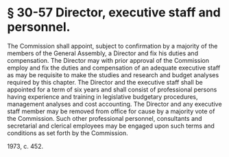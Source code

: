 # § 30-57 Director, executive staff and personnel.

<p>The Commission shall appoint, subject to confirmation by a majority of the members of the General Assembly, a Director and fix his duties and compensation. The Director may with prior approval of the Commission employ and fix the duties and compensation of an adequate executive staff as may be requisite to make the studies and research and budget analyses required by this chapter. The Director and the executive staff shall be appointed for a term of six years and shall consist of professional persons having experience and training in legislative budgetary procedures, management analyses and cost accounting. The Director and any executive staff member may be removed from office for cause by a majority vote of the Commission. Such other professional personnel, consultants and secretarial and clerical employees may be engaged upon such terms and conditions as set forth by the Commission.</p><p>1973, c. 452.</p>